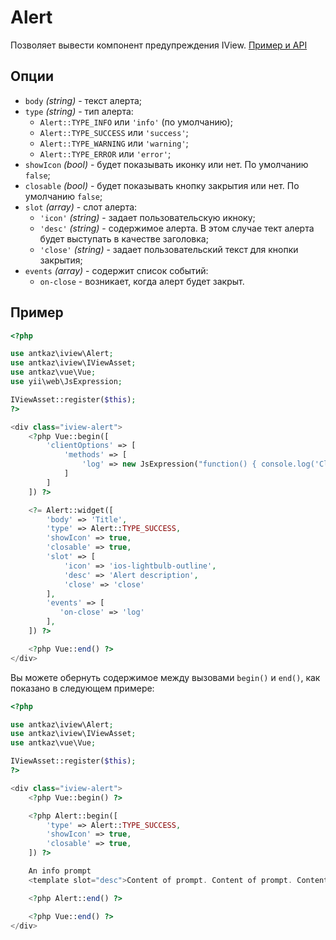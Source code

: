 # Alert

Позволяет вывести компонент предупреждения IView. [Пример и API](https://www.iviewui.com/components/alert-en)

## Опции

* `body` *(string)* - текст алерта;
* `type` *(string)* - тип алерта:
    * `Alert::TYPE_INFO` или `'info'` (по умолчанию);
    * `Alert::TYPE_SUCCESS` или `'success'`;
    * `Alert::TYPE_WARNING` или `'warning'`;
    * `Alert::TYPE_ERROR` или `'error'`;
* `showIcon` *(bool)* - будет показывать иконку или нет. По умолчанию `false`;
* `closable` *(bool)* - будет показывать кнопку закрытия или нет. По умолчанию `false`;
* `slot` *(array)* - слот алерта:
    * `'icon'` *(string)* - задает пользовательскую икноку;
    * `'desc'` *(string)* - содержимое алерта. В этом случае тект алерта будет выступать в качестве заголовка;
    * `'close'` *(string)* - задает пользовательский текст для кнопки закрытия;
* `events` *(array)* - содержит список событий:
    * `on-close` - возникает, когда алерт будет закрыт.

## Пример

```php
<?php

use antkaz\iview\Alert;
use antkaz\iview\IViewAsset;
use antkaz\vue\Vue;
use yii\web\JsExpression;

IViewAsset::register($this);
?>

<div class="iview-alert">
    <?php Vue::begin([
        'clientOptions' => [
            'methods' => [
                'log' => new JsExpression("function() { console.log('Close alert') }")
            ]
        ]
    ]) ?>

    <?= Alert::widget([
        'body' => 'Title',
        'type' => Alert::TYPE_SUCCESS,
        'showIcon' => true,
        'closable' => true,
        'slot' => [
            'icon' => 'ios-lightbulb-outline',
            'desc' => 'Alert description',
            'close' => 'close'
        ],
        'events' => [
           'on-close' => 'log'
        ],
    ]) ?>

    <?php Vue::end() ?>
</div>
```


Вы можете обернуть содержимое между вызовами `begin()` и `end()`, как показано в следующем примере:

```php
<?php

use antkaz\iview\Alert;
use antkaz\iview\IViewAsset;
use antkaz\vue\Vue;

IViewAsset::register($this);
?>

<div class="iview-alert">
    <?php Vue::begin() ?>

    <?php Alert::begin([
        'type' => Alert::TYPE_SUCCESS,
        'showIcon' => true,
        'closable' => true,
    ]) ?>

    An info prompt
    <template slot="desc">Content of prompt. Content of prompt. Content of prompt. Content of prompt.</template>

    <?php Alert::end() ?>

    <?php Vue::end() ?>
</div>
```